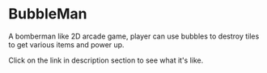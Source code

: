 # BubbleMan

A bomberman like 2D arcade game, player can use bubbles to destroy tiles to get various items and power up. <br/>

Click on the link in description section to see what it's like.
